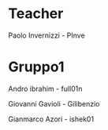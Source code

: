 # Teacher

Paolo Invernizzi - PInve

# Gruppo1

Andro ibrahim - full01n

Giovanni Gavioli - Gilibenzio

Gianmarco Azori - ishek01 




